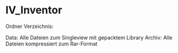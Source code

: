 # IV_Inventor

Ordner Verzeichnis:

Data: Alle Dateien zum Singleview mit gepacktem Library
Archiv: Alle Dateien kompressiert zum Rar-Format
